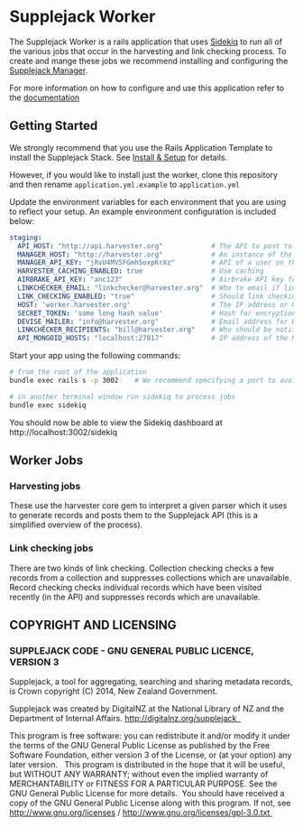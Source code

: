 # Supplejack Worker

The Supplejack Worker is a rails application that uses [Sidekiq](http://sidekiq.org/) to run all of the various jobs that occur in the harvesting and link checking process. To create and mange these jobs we recommend installing and configuring the [Supplejack Manager](https://github.com/DigitalNZ/supplejack_manager).

For more information on how to configure and use this application refer to the [documentation](http://digitalnz.github.io/supplejack)

## Getting Started

We strongly recommend that you use the Rails Application Template to install the Supplejack Stack. See [Install & Setup](http://digitalnz.github.io/supplejack/start/install-setup.html) for details.

However, if you would like to install just the worker, clone this repository and then rename `application.yml.example` to `application.yml`

Update the environment variables for each environment that you are using to reflect your setup. An example environment configuration is included below:

```yaml
staging:
  API_HOST: "http://api.harvester.org"            # The API to post to 
  MANAGER_HOST: "http://harvester.org"            # An instance of the Supplejack Manager
  MANAGER_API_KEY: "jRvU4MV5FGmhSoxpKrXz"         # API of a user on the Supplejack Manager
  HARVESTER_CACHING_ENABLED: true                 # Use caching 
  AIRBRAKE_API_KEY: "anc123"                      # Airbrake API key for error tracking
  LINKCHECKER_EMAIL: "linkchecker@harvester.org"  # Who to email if link checking fails
  LINK_CHECKING_ENABLED: "true"                   # Should link checking be enabled?
  HOST: 'worker.harvester.org'                    # The IP address or URL of this app
  SECRET_TOKEN: 'some long hash value'            # Hash for encryption
  DEVISE_MAILER: "info@harvester.org"             # Email address for Devise to use
  LINKCHECKER_RECIPIENTS: "bill@harvester.org"    # Who should be notified about link checking results 
  API_MONGOID_HOSTS: "localhost:27017"            # IP address of the Mongo instance for your API. Can be multiple values
```

Start your app using the following commands:

```bash 
# from the root of the application
bundle exec rails s -p 3002    # We recommend specifying a port to avoid conficts if you are using any other Supplejack apps

# in another terminal window run sidekiq to process jobs
bundle exec sidekiq
```

You should now be able to view the Sidekiq dashboard at http://localhost:3002/sidekiq

## Worker Jobs
### Harvesting jobs
These use the harvester core gem to interpret a given parser which it uses to generate records and posts them to the Supplejack API (this is a simplified overview of the process).

### Link checking jobs 
There are two kinds of link checking. Collection checking checks a few records from a collection and suppresses collections which are unavailable. Record checking checks individual records which have been visited recently (in the API) and suppresses records which are unavailable.

## COPYRIGHT AND LICENSING  

### SUPPLEJACK CODE - GNU GENERAL PUBLIC LICENCE, VERSION 3  

Supplejack, a tool for aggregating, searching and sharing metadata records, is Crown copyright (C) 2014, New Zealand Government. 

Supplejack was created by DigitalNZ at the National Library of NZ and the Department of Internal Affairs. http://digitalnz.org/supplejack  

This program is free software: you can redistribute it and/or modify it under the terms of the GNU General Public License as published by the Free Software Foundation, either version 3 of the License, or (at your option) any later version.   This program is distributed in the hope that it will be useful, but WITHOUT ANY WARRANTY; without even the implied warranty of MERCHANTABILITY or FITNESS FOR A PARTICULAR PURPOSE. See the GNU General Public License for more details.  You should have received a copy of the GNU General Public License along with this program. If not, see http://www.gnu.org/licenses / http://www.gnu.org/licenses/gpl-3.0.txt 
